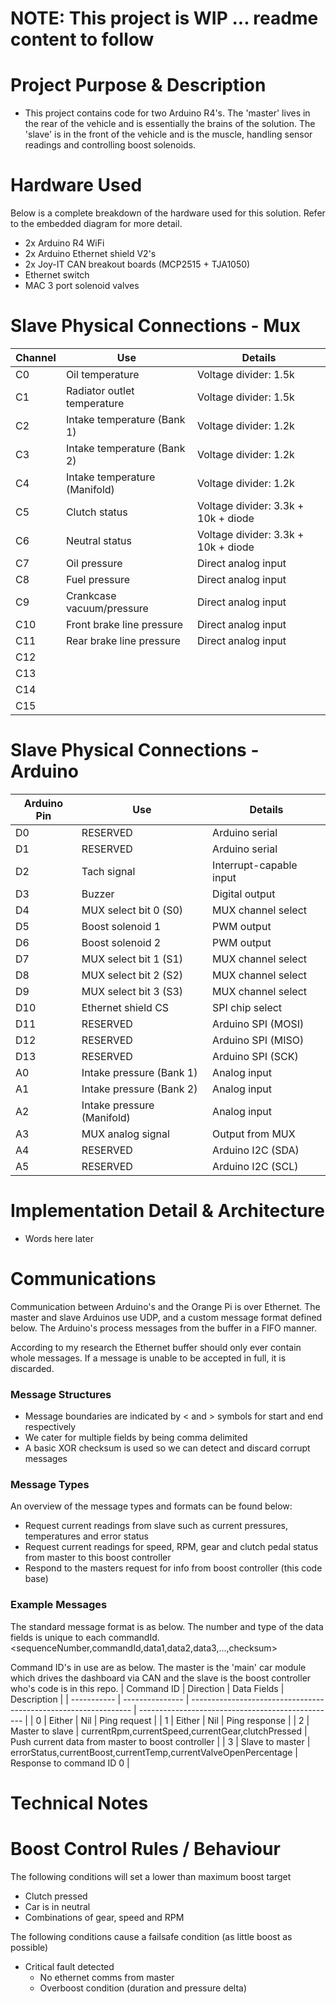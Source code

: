 # NOTE: This project is WIP ... readme content to follow

# Project Purpose & Description
- This project contains code for two Arduino R4's. The 'master' lives in the rear of the vehicle and is essentially the brains of the solution. The 'slave' is in the front of the vehicle and is the muscle, handling sensor readings and controlling boost solenoids.

# Hardware Used
Below is a complete breakdown of the hardware used for this solution. Refer to the embedded diagram for more detail.
- 2x Arduino R4 WiFi
- 2x Arduino Ethernet shield V2's
- 2x Joy-IT CAN breakout boards (MCP2515 + TJA1050)
- Ethernet switch
- MAC <part number> 3 port solenoid valves

# Slave Physical Connections - Mux
|  **Channel**  | **Use**                         | **Details**                                      |
|---------------|---------------------------------|--------------------------------------------------|
| C0            | Oil temperature                 | Voltage divider: 1.5k                            |
| C1            | Radiator outlet temperature     | Voltage divider: 1.5k                            |
| C2            | Intake temperature (Bank 1)     | Voltage divider: 1.2k                            |
| C3            | Intake temperature (Bank 2)     | Voltage divider: 1.2k                            |
| C4            | Intake temperature (Manifold)   | Voltage divider: 1.2k                            |
| C5            | Clutch status                   | Voltage divider: 3.3k + 10k + diode              |
| C6            | Neutral status                  | Voltage divider: 3.3k + 10k + diode              |
| C7            | Oil pressure                    | Direct analog input                              |
| C8            | Fuel pressure                   | Direct analog input                              |
| C9            | Crankcase vacuum/pressure       | Direct analog input                              |
| C10           | Front brake line pressure       | Direct analog input                              |
| C11           | Rear brake line pressure        | Direct analog input                              |
| C12           |                                 |                                                  |
| C13           |                                 |                                                  |
| C14           |                                 |                                                  |
| C15           |                                 |                                                  |

# Slave Physical Connections - Arduino
|  **Arduino Pin** | **Use**                      | **Details**                         |
|------------------|------------------------------|-------------------------------------|
| D0               | RESERVED                     | Arduino serial                      |
| D1               | RESERVED                     | Arduino serial                      |
| D2               | Tach signal                  | Interrupt-capable input             |
| D3               | Buzzer                       | Digital output                      |
| D4               | MUX select bit 0 (S0)        | MUX channel select                  |
| D5               | Boost solenoid 1             | PWM output                          |
| D6               | Boost solenoid 2             | PWM output                          |
| D7               | MUX select bit 1 (S1)        | MUX channel select                  |
| D8               | MUX select bit 2 (S2)        | MUX channel select                  |
| D9               | MUX select bit 3 (S3)        | MUX channel select                  |
| D10              | Ethernet shield CS           | SPI chip select                     |
| D11              | RESERVED                     | Arduino SPI (MOSI)                  |
| D12              | RESERVED                     | Arduino SPI (MISO)                  |
| D13              | RESERVED                     | Arduino SPI (SCK)                   |
| A0               | Intake pressure (Bank 1)     | Analog input                        |
| A1               | Intake pressure (Bank 2)     | Analog input                        |
| A2               | Intake pressure (Manifold)   | Analog input                        |
| A3               | MUX analog signal            | Output from MUX                     |
| A4               | RESERVED                     | Arduino I2C (SDA)                   |
| A5               | RESERVED                     | Arduino I2C (SCL)                   |

# Implementation Detail & Architecture
- Words here later

# Communications
Communication between Arduino's and the Orange Pi is over Ethernet. The master and slave Arduinos use UDP, and a custom message format defined below. The Arduino's process messages from the buffer in a FIFO manner.

According to my research the Ethernet buffer should only ever contain whole messages. If a message is unable to be accepted in full, it is discarded.

### Message Structures
- Message boundaries are indicated by < and > symbols for start and end respectively
- We cater for multiple fields by being comma delimited
- A basic XOR checksum is used so we can detect and discard corrupt messages

### Message Types
An overview of the message types and formats can be found below:
- Request current readings from slave such as current pressures, temperatures and error status
- Request current readings for speed, RPM, gear and clutch pedal status from master to this boost controller
- Respond to the masters request for info from boost controller (this code base)

### Example Messages
The standard message format is as below. The number and type of the data fields is unique to each commandId.
<sequenceNumber,commandId,data1,data2,data3,...,checksum>

Command ID's in use are as below. The master is the 'main' car module which drives the dashboard via CAN and the slave is the boost controller who's code is in this repo.
| Command ID  | Direction       | Data Fields                                                     | Description                                       |
| ----------- | --------------- | --------------------------------------------------------------- | ------------------------------------------------- |
| 0           | Either          | Nil                                                             | Ping request                                      |
| 1           | Either          | Nil                                                             | Ping response                                     |
| 2           | Master to slave | currentRpm,currentSpeed,currentGear,clutchPressed               | Push current data from master to boost controller |
| 3           | Slave to master | errorStatus,currentBoost,currentTemp,currentValveOpenPercentage | Response to command ID 0                          |

# Technical Notes

# Boost Control Rules / Behaviour
The following conditions will set a lower than maximum boost target
- Clutch pressed
- Car is in neutral
- Combinations of gear, speed and RPM

The following conditions cause a failsafe condition (as little boost as possible)
- Critical fault detected
  - No ethernet comms from master
  - Overboost condition (duration and pressure delta)
